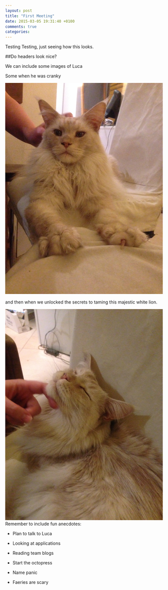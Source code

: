 ```yaml
---
layout: post
title: "First Meeting"
date: 2015-03-05 19:31:40 +0100
comments: true
categories: 
---
```

Testing Testing, just seeing how this looks. 

##Do headers look nice?

We can include some images of Luca

Some when he was cranky

<center>
<img src="/images/Post1/Luca6.jpg"> 
</center>

and then when we unlocked the secrets to taming this majestic white lion.
<center>
<img src="/images/Post1/Luca3.jpg"> 
</center>
Remember to include fun anecdotes:

+ Plan to talk to Luca

+ Looking at applications

+ Reading team blogs

+ Start the octopress

+ Name panic

+ Faeries are scary